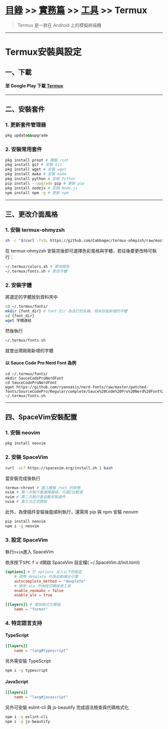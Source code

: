 # [目錄](../../../) >> [實務篇](../../) >> [工具](../) >> Termux
> Termux 是一款在 Android 上的模擬終端機

---

# Termux安裝與設定
## 一、下載
#### 至 Google Play 下載 [Termux](https://play.google.com/store/apps/details?id=com.termux)

---

## 二、安裝套件

### 1. 更新套件管理器
```bash
pkg update&&upgrade
```

### 2. 安裝常用套件
```bash
pkg install proot # 模擬 root
pkg install git # 安裝 Git
pkg install wget # 安裝 wget
pkg install make # 安裝 make
pkg install python # 安裝 Python
pip install --upgrade pip # 更新 pip
pkg install nodejs # 安裝 Node.js
npm install npm -g # 更新 npm
```

---

## 三、更改介面風格

### 1. 安裝 termux-ohmyzsh
```bash
sh -c "$(curl -fsSL https://github.com/Cabbagec/termux-ohmyzsh/raw/master/install.sh)"
```

在 termux-ohmyzsh 安裝完後即可選擇色彩風格與字體，若往後要更改時可執行：
```bash
~/.termux/colors.sh # 更改顏色
~/.termux/fonts.sh # 更改字體
```

### 2. 安裝字體
將選定的字體放到資料夾中
```bash
cd ~/.termux/fonts/
mkdir {font_dir} # font_dir 為自訂的名稱，用來存放新增的字體
cd {font_dir}
wget 字體連結
```
然後執行
```bash
~/.termux/fonts.sh
```
就會出現剛剛新增的字體
 
#### 以 Sauce Code Pro Nerd Font 為例
```bash=
cd ~/.termux/fonts/
mkdir SauceCodeProNerdFont
cd SauceCodeProNerdFont
wget https://github.com/ryanoasis/nerd-fonts/raw/master/patched-fonts/SourceCodePro/Regular/complete/Sauce%20Code%20Pro%20Nerd%20Font%20Complete.ttf
~/.termux/fonts.sh
```

---

## 四、SpaceVim安裝配置

### 1. 安裝 neovim
```bash
pkg install neovim
```

### 2. 安裝 SpaceVim
```bash
curl -sLf https://spacevim.org/install.sh | bash
```
當安裝完成後執行
```bash
termux-chroot # 進入模擬 root 的狀態
nvim # 第一次執行會選擇風格，可選2比較潮
nvim # 第二次執行會自動安裝插件
nvim # 第三次正式開始
```
此外，為使插件安裝後能順利執行，還需用 pip 與 npm 安裝 neovim
```bash
pip install neovim
npm i -g neovim
```
### 3. 設定 SpaceVim
執行`nvim`進入 SpaceVim

依序按下<kbd>SPC</kbd> <kbd>f</kbd> <kbd>v</kbd> <kbd>d</kbd>開啟 SpaceVim 設定檔( ~/.SpaceVim.d/init.toml)
```toml
[options] # 於 options 加入以下的設定
    # 使用 deoplete 作為自動補全引擎
    autocomplete_method = "deoplete"
    # 使用 ale 作為程式碼檢測工具
    enable_neomake = false
    enable_ale = true
    
[[layers]] # 增加格式化模組
    name = "format"
```

### 4. 特定語言支持

#### TypeScript
```toml
[[layers]]
    name = "lang#typescript"
```
另外需安裝 TypeScript
```bash
npm i -g typescript
```

#### JavaScript
```toml
[[layers]]
    name = "lang#javascript"
```
另外可安裝 eslint-cli 與 js-beautify 完成語法檢查與代碼格式化
```bash
npm i -g eslint-cli
npm i -g js-beautify
```